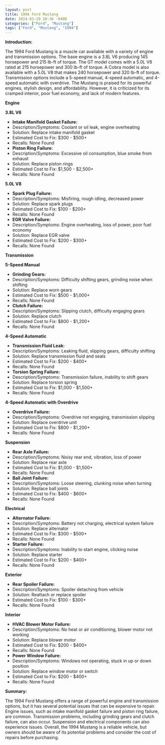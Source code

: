 ```yaml
---
layout: post
title: 1994 Ford Mustang
date: 2024-03-29 10:36 -0400
categories: ["Ford", "Mustang"]
tags: ["Ford", "Mustang", "1994"]
---
```

**Introduction:**

The 1994 Ford Mustang is a muscle car available with a variety of engine and transmission options. The base engine is a 3.8L V6 producing 145 horsepower and 215 lb-ft of torque. The GT model comes with a 5.0L V8 rated at 215 horsepower and 300 lb-ft of torque. A Cobra model is also available with a 5.0L V8 that makes 240 horsepower and 320 lb-ft of torque. Transmission options include a 5-speed manual, 4-speed automatic, and 4-speed automatic with overdrive. The Mustang is praised for its powerful engines, stylish design, and affordability. However, it is criticized for its cramped interior, poor fuel economy, and lack of modern features.

**Engine**

**3.8L V6**
* **Intake Manifold Gasket Failure:**
* Description/Symptoms: Coolant or oil leak, engine overheating
* Solution: Replace intake manifold gasket
* Estimated Cost to Fix: $300 - $500+
* Recalls: None Found
* **Piston Ring Failure:**
* Description/Symptoms: Excessive oil consumption, blue smoke from exhaust
* Solution: Replace piston rings
* Estimated Cost to Fix: $1,500 - $2,500+
* Recalls: None Found

**5.0L V8**
* **Spark Plug Failure:**
* Description/Symptoms: Misfiring, rough idling, decreased power
* Solution: Replace spark plugs
* Estimated Cost to Fix: $100 - $200+
* Recalls: None Found
* **EGR Valve Failure:**
* Description/Symptoms: Engine overheating, loss of power, poor fuel economy
* Solution: Replace EGR valve
* Estimated Cost to Fix: $200 - $300+
* Recalls: None Found

**Transmission**

**5-Speed Manual**
* **Grinding Gears:**
* Description/Symptoms: Difficulty shifting gears, grinding noise when shifting
* Solution: Replace worn gears
* Estimated Cost to Fix: $500 - $1,000+
* Recalls: None Found
* **Clutch Failure:**
* Description/Symptoms: Slipping clutch, difficulty engaging gears
* Solution: Replace clutch
* Estimated Cost to Fix: $800 - $1,200+
* Recalls: None Found

**4-Speed Automatic**
* **Transmission Fluid Leak:**
* Description/Symptoms: Leaking fluid, slipping gears, difficulty shifting
* Solution: Replace transmission fluid and seals
* Estimated Cost to Fix: $200 - $400+
* Recalls: None Found
* **Torsion Spring Failure:**
* Description/Symptoms: Transmission failure, inability to shift gears
* Solution: Replace torsion spring
* Estimated Cost to Fix: $1,000 - $1,500+
* Recalls: None Found

**4-Speed Automatic with Overdrive**
* **Overdrive Failure:**
* Description/Symptoms: Overdrive not engaging, transmission slipping
* Solution: Replace overdrive unit
* Estimated Cost to Fix: $800 - $1,200+
* Recalls: None Found

**Suspension**

* **Rear Axle Failure:**
* Description/Symptoms: Noisy rear end, vibration, loss of power
* Solution: Replace rear axle
* Estimated Cost to Fix: $1,000 - $1,500+
* Recalls: None Found
* **Ball Joint Failure:**
* Description/Symptoms: Loose steering, clunking noise when turning
* Solution: Replace ball joints
* Estimated Cost to Fix: $400 - $600+
* Recalls: None Found

**Electrical**

* **Alternator Failure:**
* Description/Symptoms: Battery not charging, electrical system failure
* Solution: Replace alternator
* Estimated Cost to Fix: $300 - $500+
* Recalls: None Found
* **Starter Failure:**
* Description/Symptoms: Inability to start engine, clicking noise
* Solution: Replace starter
* Estimated Cost to Fix: $200 - $400+
* Recalls: None Found

**Exterior**

* **Rear Spoiler Failure:**
* Description/Symptoms: Spoiler detaching from vehicle
* Solution: Reattach or replace spoiler
* Estimated Cost to Fix: $100 - $300+
* Recalls: None Found

**Interior**

* **HVAC Blower Motor Failure:**
* Description/Symptoms: No heat or air conditioning, blower motor not working
* Solution: Replace blower motor
* Estimated Cost to Fix: $200 - $400+
* Recalls: None Found
* **Power Window Failure:**
* Description/Symptoms: Windows not operating, stuck in up or down position
* Solution: Replace window motor or switch
* Estimated Cost to Fix: $200 - $400+
* Recalls: None Found

**Summary:**

The 1994 Ford Mustang offers a range of powerful engine and transmission options, but it has several potential issues that can be expensive to repair. Engine issues, such as intake manifold gasket failure and piston ring failure, are common. Transmission problems, including grinding gears and clutch failure, can also occur. Suspension and electrical components can also experience issues. Overall, the 1994 Mustang is a reliable vehicle, but owners should be aware of its potential problems and consider the cost of repairs before purchasing.
